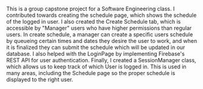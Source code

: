 This is a group capstone project for a Software Engineering class. I contributed towards creating the schedule page, which shows the schedule of the logged in user.
I also created the Create Schedule tab, which is accessible by "Manager" users who have higher permissions than regular users. In create schedule, a manager can create 
a specific users schedule by queueing certain times and dates they desire the user to work, and when it is finalized they can submit the schedule which will be updated 
in our database. I also helped with the LoginPage by implementing Firebase's REST API for user authentication. Finally, I created a SessionManager class, which allows
us to keep track of which User is logged in. This is used in many areas, including the Schedule page so the proper schedule is displayed to the right user.
